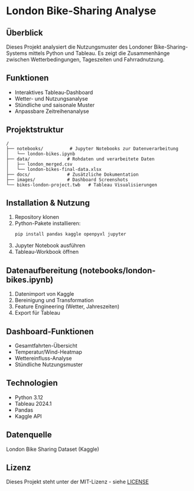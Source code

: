 # London Bike-Sharing Analyse

## Überblick
Dieses Projekt analysiert die Nutzungsmuster des Londoner Bike-Sharing-Systems mittels Python und Tableau. Es zeigt die Zusammenhänge zwischen Wetterbedingungen, Tageszeiten und Fahrradnutzung.

## Funktionen
- Interaktives Tableau-Dashboard
- Wetter- und Nutzungsanalyse
- Stündliche und saisonale Muster
- Anpassbare Zeitreihenanalyse

## Projektstruktur
```
/
├── notebooks/          # Jupyter Notebooks zur Datenverarbeitung
│   └── london-bikes.ipynb
├── data/              # Rohdaten und verarbeitete Daten
│   ├── london_merged.csv
│   └── london-bikes-final-data.xlsx
├── docs/              # Zusätzliche Dokumentation
├── images/            # Dashboard Screenshots
└── bikes-london-project.twb   # Tableau Visualisierungen
```

## Installation & Nutzung
1. Repository klonen
2. Python-Pakete installieren:
   ```bash
   pip install pandas kaggle openpyxl jupyter
   ```
3. Jupyter Notebook ausführen
4. Tableau-Workbook öffnen

## Datenaufbereitung (notebooks/london-bikes.ipynb)
1. Datenimport von Kaggle
2. Bereinigung und Transformation
3. Feature Engineering (Wetter, Jahreszeiten)
4. Export für Tableau

## Dashboard-Funktionen
- Gesamtfahrten-Übersicht
- Temperatur/Wind-Heatmap
- Wettereinfluss-Analyse
- Stündliche Nutzungsmuster

## Technologien
- Python 3.12
- Tableau 2024.1
- Pandas
- Kaggle API

## Datenquelle
London Bike Sharing Dataset (Kaggle)

## Lizenz
Dieses Projekt steht unter der MIT-Lizenz - siehe [LICENSE](LICENSE)